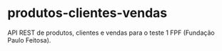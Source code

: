 # produtos-clientes-vendas
API REST de produtos, clientes e vendas para o teste 1 FPF (Fundação Paulo Feitosa).
